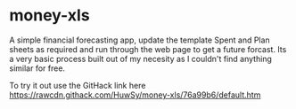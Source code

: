 # money-xls
A simple financial forecasting app, update the template Spent and Plan sheets as required and run through the web page to get a future forcast.
Its a very basic process built out of my necesity as I couldn't find anything similar for free.

To try it out use the GitHack link here https://rawcdn.githack.com/HuwSy/money-xls/76a99b6/default.htm
